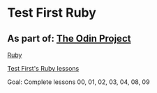 Test First Ruby
================

As part of: [The Odin Project](http://www.theodinproject.com)
-------------------------------------------------------------

[Ruby](http://www.theodinproject.com/web-development-101/ruby)

[Test First's Ruby lessons](http://testfirst.org/learn_ruby)

Goal: Complete lessons 00, 01, 02, 03, 04, 08, 09
